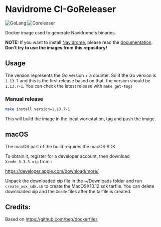 # Navidrome CI-GoReleaser

![GoLang](https://img.shields.io/badge/Go-1.14.4-brightgreen)
![Goreleaser](https://img.shields.io/badge/Goreleaser-0.139.0-brightgreen)

Docker image used to generate Navidrome's binaries.

**NOTE:** If you want to install [Navidrome](https://www.navidrome.org), please read the [documentation](https://www.navidrome.org/docs/installation/). **Don't try to use the images from this repository!**

## Usage

The version represents the Go version + a counter. So if the Go version is `1.13.7` and this is
the first release based on that, the version should be `1.13.7-1`. You can check the latest release with `make get-tags`

### Manual release

```bash
make install version=1.13.7-1 
```

This will build the image in the local workstation, tag and push the image.

## macOS

The macOS part of the build requires the macOS SDK.

To obtain it, register for a developer account, then download `Xcode_8.3.3.xip` from :

https://developer.apple.com/download/more/

Unpack the downloaded xip file in the ~/Downloads folder and run `create_osx_sdk.sh` to create the MacOSX10.12.sdk tarfile. 
You can delete downloaded xip and the `Xcode` files after the tarfile is created.

## Credits:

Based on https://github.com/bep/dockerfiles
